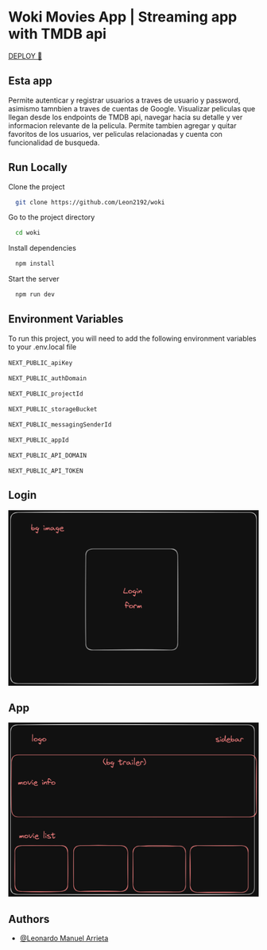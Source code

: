 # Woki Movies App | Streaming app with TMDB api

[DEPLOY 🚀](https://woki.vercel.app/)
## Esta app
Permite autenticar y registrar usuarios a traves de usuario y password, asimismo  tamnbien a traves de cuentas de Google. Visualizar peliculas que llegan desde los endpoints de TMDB api, navegar hacia su detalle y ver informacion relevante de la pelicula.
Permite tambien agregar y quitar favoritos de los usuarios, ver peliculas relacionadas y cuenta con  funcionalidad de busqueda.


## Run Locally

Clone the project

```bash
  git clone https://github.com/Leon2192/woki
```

Go to the project directory

```bash
  cd woki
```

Install dependencies

```bash
  npm install
```

Start the server

```bash
  npm run dev
```


## Environment Variables

To run this project, you will need to add the following environment variables to your .env.local file

`NEXT_PUBLIC_apiKey`

`NEXT_PUBLIC_authDomain`

`NEXT_PUBLIC_projectId`

`NEXT_PUBLIC_storageBucket`

`NEXT_PUBLIC_messagingSenderId`

`NEXT_PUBLIC_appId`

`NEXT_PUBLIC_API_DOMAIN`

`NEXT_PUBLIC_API_TOKEN`


## Login

![App Screenshot](https://raw.githubusercontent.com/Leon2192/woki/main/public/one.png)

## App

![App Screenshot](https://raw.githubusercontent.com/Leon2192/woki/main/public/2.png)


## Authors

- [@Leonardo Manuel Arrieta](https://www.github.com/leon2192)

